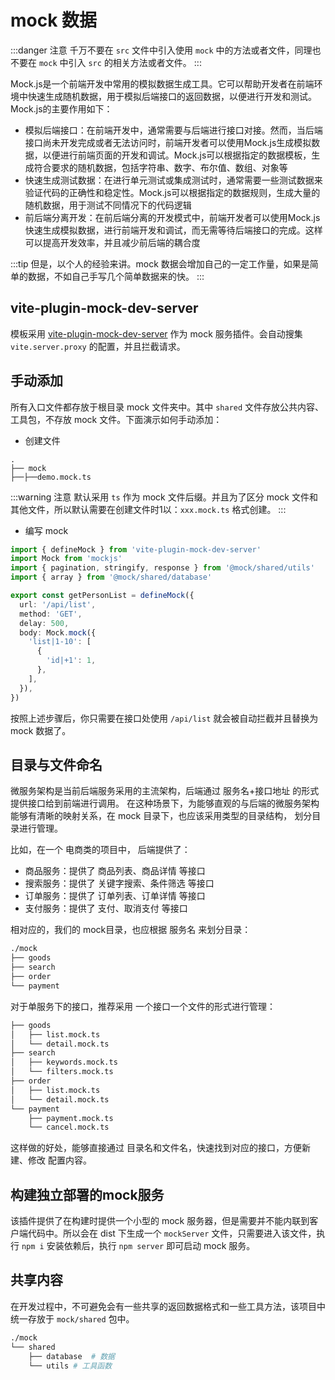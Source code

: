 # mock 数据

:::danger 注意
千万不要在 `src` 文件中引入使用 `mock` 中的方法或者文件，同理也不要在 `mock` 中引入 `src` 的相关方法或者文件。
:::

Mock.js是一个前端开发中常用的模拟数据生成工具。它可以帮助开发者在前端环境中快速生成随机数据，用于模拟后端接口的返回数据，以便进行开发和测试。Mock.js的主要作用如下：

- 模拟后端接口：在前端开发中，通常需要与后端进行接口对接。然而，当后端接口尚未开发完成或者无法访问时，前端开发者可以使用Mock.js生成模拟数据，以便进行前端页面的开发和调试。Mock.js可以根据指定的数据模板，生成符合要求的随机数据，包括字符串、数字、布尔值、数组、对象等
- 快速生成测试数据：在进行单元测试或集成测试时，通常需要一些测试数据来验证代码的正确性和稳定性。Mock.js可以根据指定的数据规则，生成大量的随机数据，用于测试不同情况下的代码逻辑
- 前后端分离开发：在前后端分离的开发模式中，前端开发者可以使用Mock.js快速生成模拟数据，进行前端开发和调试，而无需等待后端接口的完成。这样可以提高开发效率，并且减少前后端的耦合度

:::tip
但是，以个人的经验来讲。mock 数据会增加自己的一定工作量，如果是简单的数据，不如自己手写几个简单数据来的快。
:::

## vite-plugin-mock-dev-server

模板采用 [vite-plugin-mock-dev-server](https://vite-plugin-mock-dev-server.netlify.app/) 作为 mock 服务插件。会自动搜集 `vite.server.proxy` 的配置，并且拦截请求。

## 手动添加

所有入口文件都存放于根目录 mock 文件夹中。其中 `shared` 文件存放公共内容、工具包，不存放 mock 文件。下面演示如何手动添加：

- 创建文件

```sh{3}
.
├── mock
├──├──demo.mock.ts
```

:::warning 注意
默认采用 `ts` 作为 mock 文件后缀。并且为了区分 mock 文件和其他文件，所以默认需要在创建文件时1以：`xxx.mock.ts` 格式创建。
:::

- 编写 mock

```ts
import { defineMock } from 'vite-plugin-mock-dev-server'
import Mock from 'mockjs'
import { pagination, stringify, response } from '@mock/shared/utils'
import { array } from '@mock/shared/database'

export const getPersonList = defineMock({
  url: '/api/list',
  method: 'GET',
  delay: 500,
  body: Mock.mock({
    'list|1-10': [
      {
        'id|+1': 1,
      },
    ],
  }),
})
```

按照上述步骤后，你只需要在接口处使用 `/api/list` 就会被自动拦截并且替换为 mock 数据了。

## 目录与文件命名

微服务架构是当前后端服务采用的主流架构，后端通过 服务名+接口地址 的形式提供接口给到前端进行调用。 在这种场景下，为能够直观的与后端的微服务架构能够有清晰的映射关系，在 mock 目录下，也应该采用类型的目录结构， 划分目录进行管理。

比如，在一个 电商类的项目中， 后端提供了：

- 商品服务：提供了 商品列表、商品详情 等接口
- 搜索服务：提供了 关键字搜索、条件筛选 等接口
- 订单服务：提供了 订单列表、订单详情 等接口
- 支付服务：提供了 支付、取消支付 等接口

相对应的，我们的 mock目录，也应根据 服务名 来划分目录：

```sh
./mock
├── goods
├── search
├── order
└── payment
```

对于单服务下的接口，推荐采用 一个接口一个文件的形式进行管理：

```sh
├── goods
│   ├── list.mock.ts
│   └── detail.mock.ts
├── search
│   ├── keywords.mock.ts
│   └── filters.mock.ts
├── order
│   ├── list.mock.ts
│   └── detail.mock.ts
└── payment
    ├── payment.mock.ts
    └── cancel.mock.ts
```

这样做的好处，能够直接通过 目录名和文件名，快速找到对应的接口，方便新建、修改 配置内容。

## 构建独立部署的mock服务

该插件提供了在构建时提供一个小型的 mock 服务器，但是需要并不能内联到客户端代码中。所以会在 dist 下生成一个 `mockServer` 文件，只需要进入该文件，执行 `npm i` 安装依赖后，执行 `npm server` 即可启动 mock 服务。

## 共享内容

在开发过程中，不可避免会有一些共享的返回数据格式和一些工具方法，该项目中统一存放于 `mock/shared` 包中。

```sh
./mock
└── shared
    ├── database  # 数据
    └── utils # 工具函数
```
